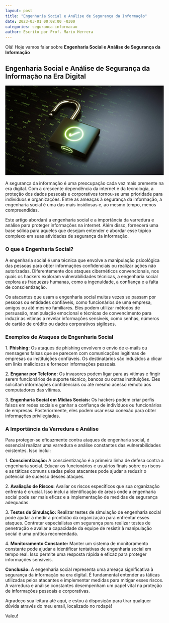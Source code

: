 ```yaml
---
layout: post
title: "Engenharia Social e Análise de Segurança da Informação"
date: 2023-03-01 00:08:00 -0300
categories: seguranca-informacao
author: Escrito por Prof. Mario Herrera
---
```


Olá! Hoje vamos falar sobre **Engenharia Social e Análise de Segurança da Informação**

## Engenharia Social e Análise de Segurança da Informação na Era Digital


![](https://github.com/mariopuebla17/blog/blob/main/_images/202303/si1.jpg?raw=true)

A segurança da informação é uma preocupação cada vez mais premente na era digital. Com a crescente dependência da internet e da tecnologia, a proteção dos dados pessoais e corporativos tornou-se uma prioridade para indivíduos e organizações. Entre as ameaças à segurança da informação, a engenharia social é uma das mais insidiosas e, ao mesmo tempo, menos compreendidas.

Este artigo abordará a engenharia social e a importância da varredura e análise para proteger informações na internet. Além disso, fornecerá uma base sólida para aqueles que desejam entender e abordar esse tópico complexo em suas atividades de segurança da informação.

### O que é Engenharia Social?

A engenharia social é uma técnica que envolve a manipulação psicológica das pessoas para obter informações confidenciais ou realizar ações não autorizadas. Diferentemente dos ataques cibernéticos convencionais, nos quais os hackers exploram vulnerabilidades técnicas, a engenharia social explora as fraquezas humanas, como a ingenuidade, a confiança e a falta de conscientização.

Os atacantes que usam a engenharia social muitas vezes se passam por pessoas ou entidades confiáveis, como funcionários de uma empresa, amigos ou até mesmo familiares. Eles podem utilizar métodos de persuasão, manipulação emocional e técnicas de convencimento para induzir as vítimas a revelar informações sensíveis, como senhas, números de cartão de crédito ou dados corporativos sigilosos.

### Exemplos de Ataques de Engenharia Social

1\. **Phishing:** Os ataques de phishing envolvem o envio de e-mails ou mensagens falsas que se parecem com comunicações legítimas de empresas ou instituições confiáveis. Os destinatários são induzidos a clicar em links maliciosos e fornecer informações pessoais.

2\. **Enganar por Telefone:** Os invasores podem ligar para as vítimas e fingir serem funcionários de suporte técnico, bancos ou outras instituições. Eles solicitam informações confidenciais ou até mesmo acesso remoto aos computadores das vítimas.

3\. **Engenharia Social em Mídias Sociais:** Os hackers podem criar perfis falsos em redes sociais e ganhar a confiança de indivíduos ou funcionários de empresas. Posteriormente, eles podem usar essa conexão para obter informações privilegiadas.

### A Importância da Varredura e Análise

Para proteger-se eficazmente contra ataques de engenharia social, é essencial realizar uma varredura e análise constantes das vulnerabilidades existentes. Isso inclui:

1\. **Conscientização:** A conscientização é a primeira linha de defesa contra a engenharia social. Educar os funcionários e usuários finais sobre os riscos e as táticas comuns usadas pelos atacantes pode ajudar a reduzir o potencial de sucesso desses ataques.

2\. **Avaliação de Riscos:** Avaliar os riscos específicos que sua organização enfrenta é crucial. Isso inclui a identificação de áreas onde a engenharia social pode ser mais eficaz e a implementação de medidas de segurança adequadas.

3\. **Testes de Simulação:** Realizar testes de simulação de engenharia social pode ajudar a medir a prontidão da organização para enfrentar esses ataques. Contratar especialistas em segurança para realizar testes de penetração e avaliar a capacidade da equipe de resistir à manipulação social é uma prática recomendada.

4\. **Monitoramento Constante:** Manter um sistema de monitoramento constante pode ajudar a identificar tentativas de engenharia social em tempo real. Isso permite uma resposta rápida e eficaz para proteger informações sensíveis.

**Conclusão:** A engenharia social representa uma ameaça significativa à segurança da informação na era digital. É fundamental entender as táticas utilizadas pelos atacantes e implementar medidas para mitigar esses riscos. A varredura e análise constantes desempenham um papel vital na proteção de informações pessoais e corporativas.


Agradeço sua leitura até aqui, e estou à disposição para tirar qualquer dúvida através do meu email, localizado no rodapé!

Valeu!